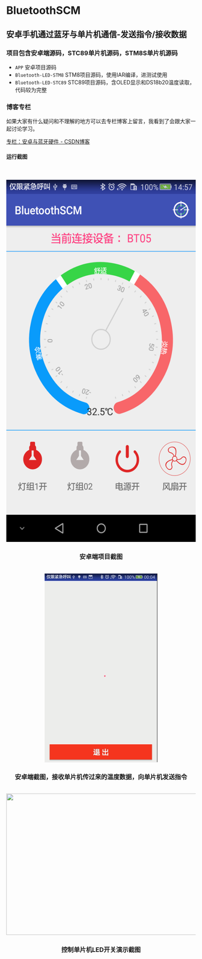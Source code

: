 # BluetoothSCM
安卓手机通过蓝牙与单片机通信-发送指令/接收数据  
------------------------------------------
### 项目包含安卓端源码，STC89单片机源码，STM8S单片机源码   
 * `APP`  安卓项目源码
 * `Bluetooth-LED-STM8`    STM8项目源码，使用IAR编译，进测试使用
 * `Bluetooth-LED-STC89`   STC89项目源码，含OLED显示和DS18b20温度读取，代码较为完整
 
### 博客专栏
  如果大家有什么疑问和不理解的地方可以去专栏博客上留言，我看到了会跟大家一起讨论学习。
  
  [专栏：安卓与蓝牙硬件 - CSDN博客](https://blog.csdn.net/u010898329/category_9277454.html)

#### 运行截图  
<br/>
<br/>
<div align="center">
<img src="https://github.com/1989Jiangtao/BluetoothSCM/blob/master/screenshots/device-2018-09-15-145745.png" width="540" height="960"></img>
</div>
<div align="center"> <h3>安卓端项目截图 </h3></div>
<br/>
<div align="center">     
<img src="https://github.com/1989Jiangtao/BluetoothSCM/blob/master/screenshots/%E8%93%9D%E7%89%99cjt.gif" width="300" height="500"
     alt="图片描述文字"></img>
</div>

<div align="center"> <h3>安卓端截图，接收单片机传过来的温度数据，向单片机发送指令</h3></div>
<br/>

<div align="center">
  <img src="https://github.com/1989Jiangtao/BluetoothSCM/blob/master/screenshots/%E8%93%9D%E7%89%99%E5%8D%95%E7%89%87%E6%9C%BA%E6%8E%A7%E5%88%B6LED.gif" width="630" height="375"></img>
</div>
<div align="center"> <h3>控制单片机LED开关演示截图</h3></div>
<br/>
